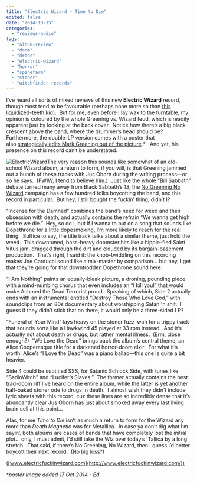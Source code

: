 ```yaml
---
title: "Electric Wizard – Time to Die"
edited: false
date: "2014-10-15"
categories:
  - "reviews-audio"
tags:
  - "album-review"
  - "doom"
  - "drone"
  - "electric-wizard"
  - "horror"
  - "spinefarm"
  - "stoner"
  - "witchfinder-records"
---
```


I’ve heard all sorts of mixed reviews of this new **Electric Wizard** record, though most tend to be favourable (perhaps none more so than [this liquidized-teeth kid](https://www.youtube.com/watch?v=xnLF-Wg9MeI&feature=youtu.be)).  But for me, even before I lay wax to the turntable, my opinion is coloured by the whole Greening vs. Wizard feud, which is readily apparent just by looking at the back cover.  Notice how there’s a big black crescent above the band, where the drummer’s head should be?  Furthermore, the double-LP version comes with a poster that also [strategically edits Mark Greening out of the picture](https://twitter.com/gruesomeviews/status/520941287001051136/photo/1).\*   And yet, his presence on this record can’t be understated.

[![ElectricWizard](https://hellbound.ca/wp-content/uploads/2014/10/download-300x164.jpeg)](https://hellbound.ca/wp-content/uploads/2014/10/download.jpeg)The very reason this sounds like somewhat of an old-school Wizard album, a return to form, if you will, is that Greening jammed out a bunch of these tracks with Jus Oborn during the writing process—or so he says.  (FWIW, I tend to believe him.)  Just like the whole “Bill Sabbath” debate turned many away from Black Sabbath’s _13_, the [No Greening No Wizard](https://www.facebook.com/NoGreeningNoWizard) campaign has a few hundred folks boycotting the band, and this record in particular.  But hey, I still bought the fuckin’ thing, didn’t I?

“Incense for the Damned” combines the band’s need for weed and their obsession with death, and actually contains the refrain “We wanna get high before we die.”  Hey, so do I, but if I wanna to put on a song that sounds like Dopethrone for a little dopesmoking, I’m more likely to reach for the real thing.  Suffice to say, the title track talks about a similar theme, just hold the weed.  This downtuned, bass-heavy doomster hits like a hippie-fied Saint Vitus jam, dragged through the dirt and clouded by its bargain-basement production.  That’s right, I said it: the knob-twiddling on this recording makes Joe Carducci sound like a mix-master by comparison… but hey, I get that they’re going for that downtrodden Dopethrone sound here.

“I Am Nothing” paints an equally-bleak picture, a droning, pounding piece with a mind-numbing chorus that even includes an “I kill you!” that would make Achmed the Dead Terrorist proud.  Speaking of which, Side 2 actually ends with an instrumental entitled “Destroy Those Who Love God,” with soundclips from an 80s documentary about worshipping Satan 'n shit.  I guess if they didn’t stick that on there, it would only be a three-sided LP?

“Funeral of Your Mind” lays heavy on the stoner fuzz-wah for a trippy track that sounds sorta like a Hawkwind 45 played at 33 rpm instead.  And it’s actually not about death or drugs, but rather mental illness.  (Erm, close enough?)  “We Love the Dead” brings back the album’s central theme, an Alice Cooperesque title for a darkened horror-doom elxir.  For what it’s worth, Alice’s “I Love the Dead” was a piano ballad—this one is quite a bit heavier.

Side 4 could be subtitled SSS, for Satanic Schlock Side, with tunes like “SadioWitch” and “Lucifer’s Slaves.”  The former actually contains the best trad-doom riff I’ve heard on the entire album, while the latter is yet another half-baked stoner ode to drugs 'n death.  I almost wish they didn’t include lyric sheets with this record, cuz these lines are so incredibly dense that it’s abundantly clear Jus Oborn has just about smoked away every last living brain cell at this point…

Alas, for me _Time to Die_ isn’t as much a return to form for the Wizard any more than _Death Magnetic_ was for Metallica.  In case ya don’t dig what I’m sayin’, both albums are cases of bands that have completely lost the initial plot… only, I must admit, I’d still take the Wiz over today’s 'Tallica by a long stretch.  That said, if there’s No Greening, No Wizard, then I guess I’d better boycott their next record.  (No big loss?)

([www.electricfuckinwizard.com](http://www.electricfuckinwizard.com/))

_\*poster image added 17 Oct 2014 - Ed._
